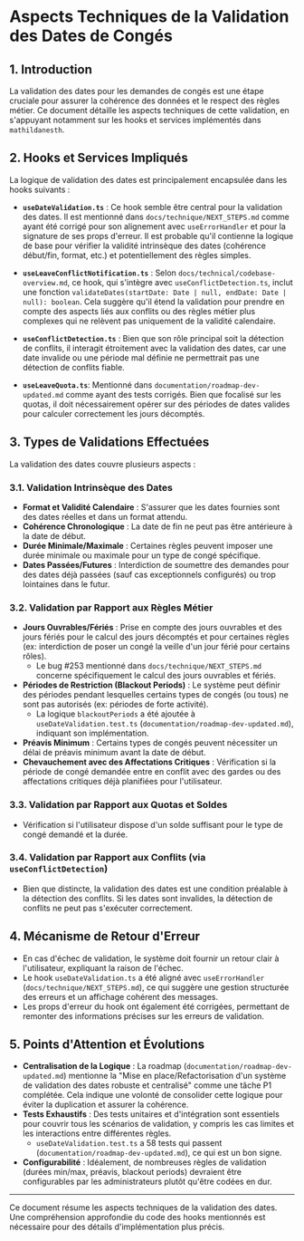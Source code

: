 # Aspects Techniques de la Validation des Dates de Congés

## 1. Introduction

La validation des dates pour les demandes de congés est une étape cruciale pour assurer la cohérence des données et le respect des règles métier. Ce document détaille les aspects techniques de cette validation, en s'appuyant notamment sur les hooks et services implémentés dans `mathildanesth`.

## 2. Hooks et Services Impliqués

La logique de validation des dates est principalement encapsulée dans les hooks suivants :

- **`useDateValidation.ts`** : Ce hook semble être central pour la validation des dates. Il est mentionné dans `docs/technique/NEXT_STEPS.md` comme ayant été corrigé pour son alignement avec `useErrorHandler` et pour la signature de ses props d'erreur. Il est probable qu'il contienne la logique de base pour vérifier la validité intrinsèque des dates (cohérence début/fin, format, etc.) et potentiellement des règles simples.

- **`useLeaveConflictNotification.ts`** : Selon `docs/technical/codebase-overview.md`, ce hook, qui s'intègre avec `useConflictDetection.ts`, inclut une fonction `validateDates(startDate: Date | null, endDate: Date | null): boolean`. Cela suggère qu'il étend la validation pour prendre en compte des aspects liés aux conflits ou des règles métier plus complexes qui ne relèvent pas uniquement de la validité calendaire.

- **`useConflictDetection.ts`** : Bien que son rôle principal soit la détection de conflits, il interagit étroitement avec la validation des dates, car une date invalide ou une période mal définie ne permettrait pas une détection de conflits fiable.

- **`useLeaveQuota.ts`**: Mentionné dans `documentation/roadmap-dev-updated.md` comme ayant des tests corrigés. Bien que focalisé sur les quotas, il doit nécessairement opérer sur des périodes de dates valides pour calculer correctement les jours décomptés.

## 3. Types de Validations Effectuées

La validation des dates couvre plusieurs aspects :

### 3.1. Validation Intrinsèque des Dates

- **Format et Validité Calendaire** : S'assurer que les dates fournies sont des dates réelles et dans un format attendu.
- **Cohérence Chronologique** : La date de fin ne peut pas être antérieure à la date de début.
- **Durée Minimale/Maximale** : Certaines règles peuvent imposer une durée minimale ou maximale pour un type de congé spécifique.
- **Dates Passées/Futures** : Interdiction de soumettre des demandes pour des dates déjà passées (sauf cas exceptionnels configurés) ou trop lointaines dans le futur.

### 3.2. Validation par Rapport aux Règles Métier

- **Jours Ouvrables/Fériés** : Prise en compte des jours ouvrables et des jours fériés pour le calcul des jours décomptés et pour certaines règles (ex: interdiction de poser un congé la veille d'un jour férié pour certains rôles).
  - Le bug #253 mentionné dans `docs/technique/NEXT_STEPS.md` concerne spécifiquement le calcul des jours ouvrables et fériés.
- **Périodes de Restriction (Blackout Periods)** : Le système peut définir des périodes pendant lesquelles certains types de congés (ou tous) ne sont pas autorisés (ex: périodes de forte activité).
  - La logique `blackoutPeriods` a été ajoutée à `useDateValidation.test.ts` (`documentation/roadmap-dev-updated.md`), indiquant son implémentation.
- **Préavis Minimum** : Certains types de congés peuvent nécessiter un délai de préavis minimum avant la date de début.
- **Chevauchement avec des Affectations Critiques** : Vérification si la période de congé demandée entre en conflit avec des gardes ou des affectations critiques déjà planifiées pour l'utilisateur.

### 3.3. Validation par Rapport aux Quotas et Soldes

- Vérification si l'utilisateur dispose d'un solde suffisant pour le type de congé demandé et la durée.

### 3.4. Validation par Rapport aux Conflits (via `useConflictDetection`)

- Bien que distincte, la validation des dates est une condition préalable à la détection des conflits. Si les dates sont invalides, la détection de conflits ne peut pas s'exécuter correctement.

## 4. Mécanisme de Retour d'Erreur

- En cas d'échec de validation, le système doit fournir un retour clair à l'utilisateur, expliquant la raison de l'échec.
- Le hook `useDateValidation.ts` a été aligné avec `useErrorHandler` (`docs/technique/NEXT_STEPS.md`), ce qui suggère une gestion structurée des erreurs et un affichage cohérent des messages.
- Les props d'erreur du hook ont également été corrigées, permettant de remonter des informations précises sur les erreurs de validation.

## 5. Points d'Attention et Évolutions

- **Centralisation de la Logique** : La roadmap (`documentation/roadmap-dev-updated.md`) mentionne la "Mise en place/Refactorisation d'un système de validation des dates robuste et centralisé" comme une tâche P1 complétée. Cela indique une volonté de consolider cette logique pour éviter la duplication et assurer la cohérence.
- **Tests Exhaustifs** : Des tests unitaires et d'intégration sont essentiels pour couvrir tous les scénarios de validation, y compris les cas limites et les interactions entre différentes règles.
  - `useDateValidation.test.ts` a 58 tests qui passent (`documentation/roadmap-dev-updated.md`), ce qui est un bon signe.
- **Configurabilité** : Idéalement, de nombreuses règles de validation (durées min/max, préavis, blackout periods) devraient être configurables par les administrateurs plutôt qu'être codées en dur.

---

Ce document résume les aspects techniques de la validation des dates. Une compréhension approfondie du code des hooks mentionnés est nécessaire pour des détails d'implémentation plus précis.
